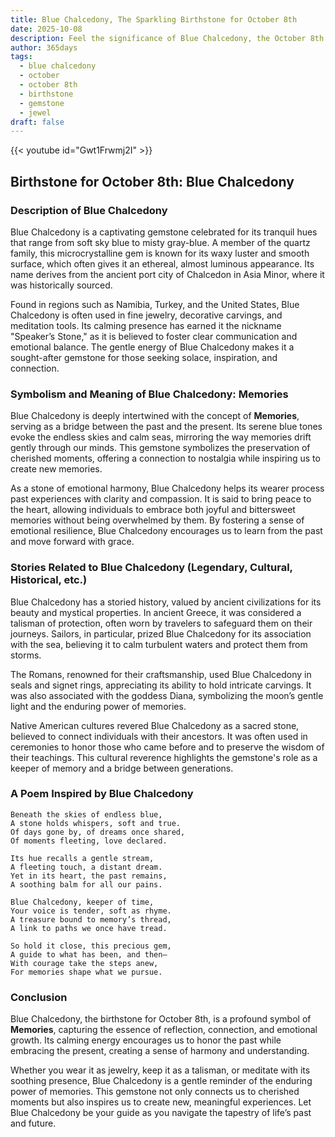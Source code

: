 ```yaml
---
title: Blue Chalcedony, The Sparkling Birthstone for October 8th
date: 2025-10-08
description: Feel the significance of Blue Chalcedony, the October 8th birthstone symbolizing Memories. Let its beauty and meaning brighten your day.
author: 365days
tags:
  - blue chalcedony
  - october
  - october 8th
  - birthstone
  - gemstone
  - jewel
draft: false
---
```


{{< youtube id="Gwt1Frwmj2I" >}}

## Birthstone for October 8th: Blue Chalcedony

### Description of Blue Chalcedony

Blue Chalcedony is a captivating gemstone celebrated for its tranquil hues that range from soft sky blue to misty gray-blue. A member of the quartz family, this microcrystalline gem is known for its waxy luster and smooth surface, which often gives it an ethereal, almost luminous appearance. Its name derives from the ancient port city of Chalcedon in Asia Minor, where it was historically sourced.

Found in regions such as Namibia, Turkey, and the United States, Blue Chalcedony is often used in fine jewelry, decorative carvings, and meditation tools. Its calming presence has earned it the nickname "Speaker’s Stone," as it is believed to foster clear communication and emotional balance. The gentle energy of Blue Chalcedony makes it a sought-after gemstone for those seeking solace, inspiration, and connection.

### Symbolism and Meaning of Blue Chalcedony: Memories

Blue Chalcedony is deeply intertwined with the concept of **Memories**, serving as a bridge between the past and the present. Its serene blue tones evoke the endless skies and calm seas, mirroring the way memories drift gently through our minds. This gemstone symbolizes the preservation of cherished moments, offering a connection to nostalgia while inspiring us to create new memories.

As a stone of emotional harmony, Blue Chalcedony helps its wearer process past experiences with clarity and compassion. It is said to bring peace to the heart, allowing individuals to embrace both joyful and bittersweet memories without being overwhelmed by them. By fostering a sense of emotional resilience, Blue Chalcedony encourages us to learn from the past and move forward with grace.

### Stories Related to Blue Chalcedony (Legendary, Cultural, Historical, etc.)

Blue Chalcedony has a storied history, valued by ancient civilizations for its beauty and mystical properties. In ancient Greece, it was considered a talisman of protection, often worn by travelers to safeguard them on their journeys. Sailors, in particular, prized Blue Chalcedony for its association with the sea, believing it to calm turbulent waters and protect them from storms.

The Romans, renowned for their craftsmanship, used Blue Chalcedony in seals and signet rings, appreciating its ability to hold intricate carvings. It was also associated with the goddess Diana, symbolizing the moon’s gentle light and the enduring power of memories.

Native American cultures revered Blue Chalcedony as a sacred stone, believed to connect individuals with their ancestors. It was often used in ceremonies to honor those who came before and to preserve the wisdom of their teachings. This cultural reverence highlights the gemstone's role as a keeper of memory and a bridge between generations.

### A Poem Inspired by Blue Chalcedony

```
Beneath the skies of endless blue,  
A stone holds whispers, soft and true.  
Of days gone by, of dreams once shared,  
Of moments fleeting, love declared.  

Its hue recalls a gentle stream,  
A fleeting touch, a distant dream.  
Yet in its heart, the past remains,  
A soothing balm for all our pains.  

Blue Chalcedony, keeper of time,  
Your voice is tender, soft as rhyme.  
A treasure bound to memory’s thread,  
A link to paths we once have tread.  

So hold it close, this precious gem,  
A guide to what has been, and then—  
With courage take the steps anew,  
For memories shape what we pursue.
```

### Conclusion

Blue Chalcedony, the birthstone for October 8th, is a profound symbol of **Memories**, capturing the essence of reflection, connection, and emotional growth. Its calming energy encourages us to honor the past while embracing the present, creating a sense of harmony and understanding.

Whether you wear it as jewelry, keep it as a talisman, or meditate with its soothing presence, Blue Chalcedony is a gentle reminder of the enduring power of memories. This gemstone not only connects us to cherished moments but also inspires us to create new, meaningful experiences. Let Blue Chalcedony be your guide as you navigate the tapestry of life’s past and future.